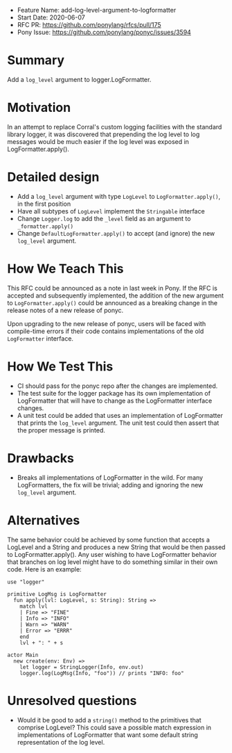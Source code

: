 - Feature Name: add-log-level-argument-to-logformatter
- Start Date: 2020-06-07
- RFC PR: https://github.com/ponylang/rfcs/pull/175
- Pony Issue: https://github.com/ponylang/ponyc/issues/3594

# Summary

Add a `log_level` argument to logger.LogFormatter.

# Motivation

In an attempt to replace Corral's custom logging facilities with the standard
library logger, it was discovered that prepending the log level to log messages
would be much easier if the log level was exposed in LogFormatter.apply().

# Detailed design

- Add a `log_level` argument with type `LogLevel` to `LogFormatter.apply()`, in the first position
- Have all subtypes of `LogLevel` implement the `Stringable` interface
- Change `Logger.log` to add the `_level` field as an argument to `_formatter.apply()`
- Change `DefaultLogFormatter.apply()` to accept (and ignore) the new `log_level`
  argument.

# How We Teach This

This RFC could be announced as a note in last week in Pony. If the RFC is
accepted and subsequently implemented, the addition of the new argument to
`LogFormatter.apply()` could be announced as a breaking change in the release
notes of a new release of ponyc.

Upon upgrading to the new release of ponyc, users will be faced with
compile-time errors if their code contains implementations of the old
`LogFormatter` interface.

# How We Test This

- CI should pass for the ponyc repo after the changes are implemented.
- The test suite for the logger package has its own implementation of
LogFormatter that will have to change as the LogFormatter interface changes.
- A unit test could be added that uses an implementation of LogFormatter that
prints the `log_level` argument. The unit test could then assert that the proper
message is printed.

# Drawbacks

- Breaks all implementations of LogFormatter in the wild. For many LogFormatters, the fix will be trivial; adding and ignoring the new `log_level` argument.

# Alternatives

The same behavior could be achieved by some function that accepts a LogLevel and
a String and produces a new String that would be then passed to
LogFormatter.apply(). Any user wishing to have LogFormatter behavior that
branches on log level might have to do something similar in their own code. Here
is an example:

```pony
use "logger"

primitive LogMsg is LogFormatter
  fun apply(lvl: LogLevel, s: String): String =>
    match lvl
    | Fine => "FINE"
    | Info => "INFO"
    | Warn => "WARN"
    | Error => "ERRR"
    end
    lvl + ": " + s

actor Main
  new create(env: Env) =>
    let logger = StringLogger(Info, env.out)
    logger.log(LogMsg(Info, "foo")) // prints "INFO: foo"
```

# Unresolved questions

- Would it be good to add a `string()` method to the primitives that comprise
  LogLevel? This could save a possible match expression in implementations of
  LogFormatter that want some default string representation of the log level.
